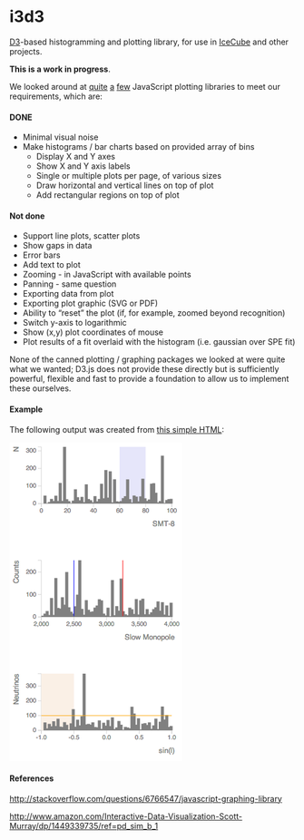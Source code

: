 i3d3
====

[D3](http://d3js.org/)-based histogramming and plotting library, for
use in [IceCube](http://icecube.wisc.edu) and other projects.

**This is a work in progress**.

We looked around at 
[quite](https://code.google.com/p/flot/)
[a](http://www.jqplot.com/tests/) 
[few](http://www.highcharts.com/)
JavaScript 
plotting
libraries
to meet
our requirements, which are:

#### DONE

- Minimal visual noise
- Make histograms / bar charts based on provided array of bins
    - Display X and Y axes
    - Show X and Y axis labels
    - Single or multiple plots per page, of various sizes
    - Draw horizontal and vertical lines on top of plot
    - Add rectangular regions on top of plot

#### Not done

- Support line plots, scatter plots
- Show gaps in data
- Error bars
- Add text to plot
- Zooming - in JavaScript with available points
- Panning - same question
- Exporting data from plot
- Exporting plot graphic (SVG or PDF)
- Ability to “reset” the plot (if, for example, zoomed beyond recognition)
- Switch y-axis to logarithmic
- Show (x,y) plot coordinates of mouse
- Plot results of a fit overlaid with the histogram (i.e. gaussian over SPE fit)

None of the canned plotting / graphing packages we looked at were
quite what we wanted; D3.js does not provide these directly but is
sufficiently powerful, flexible and fast to provide a foundation to
allow us to implement these ourselves.

#### Example

The following output was created from [this simple HTML](example.html):

![Example output](example.png "Example output")

#### References

http://stackoverflow.com/questions/6766547/javascript-graphing-library

http://www.amazon.com/Interactive-Data-Visualization-Scott-Murray/dp/1449339735/ref=pd_sim_b_1
